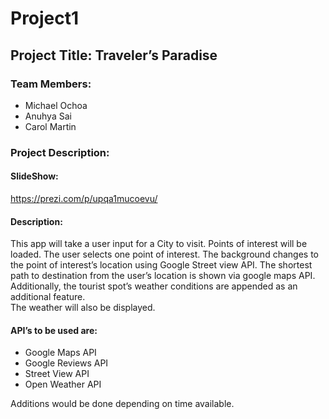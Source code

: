 # Project1

## Project Title: Traveler’s Paradise

### Team Members:  
*    Michael Ochoa
*    Anuhya Sai 
*    Carol Martin

### Project Description:

#### SlideShow:
https://prezi.com/p/upqa1mucoevu/

#### Description:
This app will take a user input for a City to visit. Points of interest will be loaded. The user selects one point of interest. The background changes to the point of interest’s location using Google Street view API. The shortest path to destination from the user’s location is shown via google maps API. Additionally, the tourist spot’s weather conditions are appended as an additional feature.  
The weather will also be displayed.

#### API’s to be used are: 
*    Google Maps API
*    Google Reviews API
*    Street View API
*    Open Weather API

Additions would be done depending on time available.
